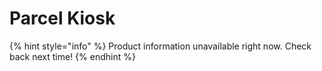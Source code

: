 # Parcel Kiosk

{% hint style="info" %}
Product information unavailable right now. Check back next time!
{% endhint %}

